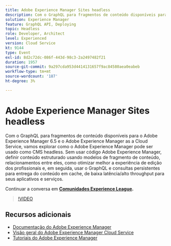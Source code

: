 ```yaml
---
title: Adobe Experience Manager Sites headless
description: Com o GraphQL para fragmentos de conteúdo disponíveis para o Adobe Experience Manager 6.5 e o Adobe Experience Manager as a Cloud Service, vamos explorar como o Adobe Experience Manager pode ser usado como CMS headless. Sem usar código Adobe Experience Manager, definir conteúdo estruturado usando modelos de fragmento de conteúdo, relacionamentos entre eles, como otimizar melhor a experiência de edição dos profissionais e, em seguida, usar o GraphQL e consultas persistentes para entrega do conteúdo em cache, de baixa latência/alto throughput para seus aplicativos e serviços.
solution: Experience Manager
feature: GraphQL API, Deploying
topic: Headless
role: Developer, Architect
level: Experienced
version: Cloud Service
kt: 9144
type: Event
exl-id: 8d2c72dc-086f-443d-98c3-2a2497482f21
duration: 1957
source-git-commit: 9a297cda953d4414131657f9ac84580aea0eabeb
workflow-type: tm+mt
source-wordcount: '187'
ht-degree: 3%

---
```


# Adobe Experience Manager Sites headless

Com o GraphQL para fragmentos de conteúdo disponíveis para o Adobe Experience Manager 6.5 e o Adobe Experience Manager as a Cloud Service, vamos explorar como o Adobe Experience Manager pode ser usado como CMS headless. Sem usar código Adobe Experience Manager, definir conteúdo estruturado usando modelos de fragmento de conteúdo, relacionamentos entre eles, como otimizar melhor a experiência de edição dos profissionais e, em seguida, usar o GraphQL e consultas persistentes para entrega do conteúdo em cache, de baixa latência/alto throughput para seus aplicativos e serviços.

Continuar a conversa em **[Comunidades Experience League](https://adobe.ly/39H5BWo).**

>[!VIDEO](https://video.tv.adobe.com/v/337576/?quality=12&learn=on&hidetitle=true)

## Recursos adicionais

- [Documentação do Adobe Experience Manager](https://experienceleague.adobe.com/docs/experience-manager-cloud-service.html?lang=pt-BR)
- [Visão geral do Adobe Experience Manager Cloud Service](https://experienceleague.adobe.com/docs/experience-manager-cloud-service/overview/home.html)
- [Tutoriais do Adobe Experience Manager](https://experienceleague.adobe.com/docs/experience-manager-tutorials.html)
